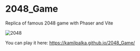 # 2048_Game
Replica of famous 2048 game with Phaser and Vite

![2048](https://user-images.githubusercontent.com/49127696/225758844-c0b167c9-b3bb-443f-b80a-faef64c7e309.gif)  

You can play it here: https://kamilpalka.github.io/2048_Game/
